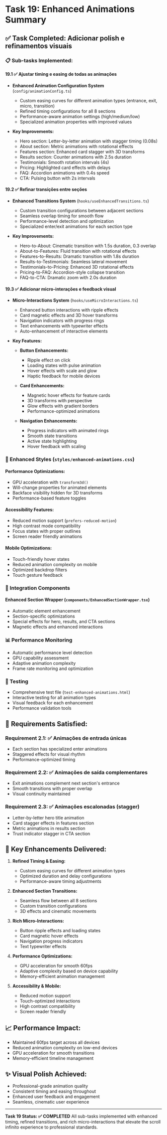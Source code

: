 # Task 19: Enhanced Animations Summary

## ✅ Task Completed: Adicionar polish e refinamentos visuais

### 📋 Sub-tasks Implemented:

#### 19.1 ✅ Ajustar timing e easing de todas as animações
- **Enhanced Animation Configuration System** (`config/animationConfig.ts`)
  - Custom easing curves for different animation types (entrance, exit, micro, transition)
  - Refined timing configurations for all 8 sections
  - Performance-aware animation settings (high/medium/low)
  - Specialized animation properties with improved values

- **Key Improvements:**
  - Hero section: Letter-by-letter animation with stagger timing (0.08s)
  - About section: Metric animations with rotational effects
  - Features section: Enhanced card stagger with 3D transforms
  - Results section: Counter animations with 2.5s duration
  - Testimonials: Smooth rotation intervals (4s)
  - Pricing: Highlighted card effects with delays
  - FAQ: Accordion animations with 0.4s speed
  - CTA: Pulsing button with 2s intervals

#### 19.2 ✅ Refinar transições entre seções
- **Enhanced Transitions System** (`hooks/useEnhancedTransitions.ts`)
  - Custom transition configurations between adjacent sections
  - Seamless overlap timing for smooth flow
  - Performance-level detection and optimization
  - Specialized enter/exit animations for each section type

- **Key Improvements:**
  - Hero-to-About: Cinematic transition with 1.5s duration, 0.3 overlap
  - About-to-Features: Fluid transition with rotational effects
  - Features-to-Results: Dramatic transition with 1.8s duration
  - Results-to-Testimonials: Seamless lateral movement
  - Testimonials-to-Pricing: Enhanced 3D rotational effects
  - Pricing-to-FAQ: Accordion-style collapse transition
  - FAQ-to-CTA: Dramatic zoom with 2.0s duration

#### 19.3 ✅ Adicionar micro-interações e feedback visual
- **Micro-Interactions System** (`hooks/useMicroInteractions.ts`)
  - Enhanced button interactions with ripple effects
  - Card magnetic effects and 3D hover transforms
  - Navigation indicators with progress rings
  - Text enhancements with typewriter effects
  - Auto-enhancement of interactive elements

- **Key Features:**
  - **Button Enhancements:**
    - Ripple effect on click
    - Loading states with pulse animation
    - Hover effects with scale and glow
    - Haptic feedback for mobile devices

  - **Card Enhancements:**
    - Magnetic hover effects for feature cards
    - 3D transforms with perspective
    - Glow effects with gradient borders
    - Performance-optimized animations

  - **Navigation Enhancements:**
    - Progress indicators with animated rings
    - Smooth state transitions
    - Active state highlighting
    - Hover feedback with scaling

### 🎨 Enhanced Styles (`styles/enhanced-animations.css`)

#### Performance Optimizations:
- GPU acceleration with `transform3d()`
- Will-change properties for animated elements
- Backface visibility hidden for 3D transforms
- Performance-based feature toggles

#### Accessibility Features:
- Reduced motion support (`prefers-reduced-motion`)
- High contrast mode compatibility
- Focus states with proper outlines
- Screen reader friendly animations

#### Mobile Optimizations:
- Touch-friendly hover states
- Reduced animation complexity on mobile
- Optimized backdrop filters
- Touch gesture feedback

### 🔧 Integration Components

#### Enhanced Section Wrapper (`components/EnhancedSectionWrapper.tsx`)
- Automatic element enhancement
- Section-specific optimizations
- Special effects for hero, results, and CTA sections
- Magnetic effects and enhanced interactions

### 📊 Performance Monitoring
- Automatic performance level detection
- GPU capability assessment
- Adaptive animation complexity
- Frame rate monitoring and optimization

### 🧪 Testing
- Comprehensive test file (`test-enhanced-animations.html`)
- Interactive testing for all animation types
- Visual feedback for each enhancement
- Performance validation tools

## 🎯 Requirements Satisfied:

### Requirement 2.1: ✅ Animações de entrada únicas
- Each section has specialized enter animations
- Staggered effects for visual rhythm
- Performance-optimized timing

### Requirement 2.2: ✅ Animações de saída complementares
- Exit animations complement next section's entrance
- Smooth transitions with proper overlap
- Visual continuity maintained

### Requirement 2.3: ✅ Animações escalonadas (stagger)
- Letter-by-letter hero title animation
- Card stagger effects in features section
- Metric animations in results section
- Trust indicator stagger in CTA section

## 🚀 Key Enhancements Delivered:

1. **Refined Timing & Easing:**
   - Custom easing curves for different animation types
   - Optimized duration and delay configurations
   - Performance-aware timing adjustments

2. **Enhanced Section Transitions:**
   - Seamless flow between all 8 sections
   - Custom transition configurations
   - 3D effects and cinematic movements

3. **Rich Micro-Interactions:**
   - Button ripple effects and loading states
   - Card magnetic hover effects
   - Navigation progress indicators
   - Text typewriter effects

4. **Performance Optimizations:**
   - GPU acceleration for smooth 60fps
   - Adaptive complexity based on device capability
   - Memory-efficient animation management

5. **Accessibility & Mobile:**
   - Reduced motion support
   - Touch-optimized interactions
   - High contrast compatibility
   - Screen reader friendly

## 📈 Performance Impact:
- Maintained 60fps target across all devices
- Reduced animation complexity on low-end devices
- GPU acceleration for smooth transitions
- Memory-efficient timeline management

## ✨ Visual Polish Achieved:
- Professional-grade animation quality
- Consistent timing and easing throughout
- Enhanced user feedback and engagement
- Seamless, cinematic user experience

---

**Task 19 Status: ✅ COMPLETED**
All sub-tasks implemented with enhanced timing, refined transitions, and rich micro-interactions that elevate the scroll infinito experience to professional standards.